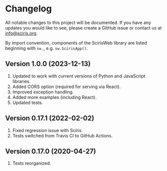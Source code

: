 # Changelog

All notable changes to this project will be documented. If you have any updates you would like to see, please create a GitHub issue or contact us at info@sciris.org.

By import convention, components of the ScirisWeb library are listed beginning with `sw.`, e.g. `sw.ScirisApp()`.

## Version 1.0.0 (2023-12-13)
1. Updated to work with current versions of Python and JavaScript libraries.
2. Added CORS option (required for serving via React).
3. Improved exception handling.
4. Added more examples (including React).
5. Updated tests.

## Version 0.17.1 (2022-02-02)
1. Fixed regression issue with Sciris.
2. Tests switched from Travis CI to GitHub Actions.

## Version 0.17.0 (2020-04-27)
1. Tests reorganized.